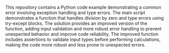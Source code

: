 This repository contains a Python code example demonstrating a common error involving exception handling and type errors. The main script demonstrates a function that handles division by zero and type errors using try-except blocks. The solution provides an improved version of the function, adding input validation and more robust error handling to prevent unexpected behavior and improve code reliability.  The improved function includes assertions to validate input types before performing calculations, making the code more robust and less prone to unexpected errors.